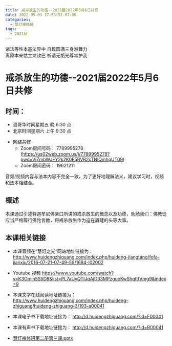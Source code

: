 ```yaml
---
title: 戒杀放生的功德--2021届2022年5月6日共修
date: 2022-05-03 17:53:51-07:00
categories:
  - 慧灯禅修班
tags:
  - 2021届
---
```

诸法等性本基法界中 自现圆满三身游舞力  
离障本来怙主龙钦巴 祈请无垢光尊常护我  

# 戒杀放生的功德--2021届2022年5月6日共修

## 时间：

* 温哥华时间星期五 晚 6:30 点
* 北京时间星期六 上午 9:30 点

- 网络共修
  - Zoom房间号码： 7789995278 (<https://us02web.zoom.us/j/7789995278?pwd=VjZmbWJFY2k2K0E5RVB2cTNIQmhqUT09>)
  - Zoom房间密码： 19621211

音频/视频内容与法本内容不完全一致，为了更好地理解法义，建议学习时，视频和法本相结合。

## 概述

本课通过引述释迦牟尼佛亲口所讲的戒杀放生的概念以及功德，劝勉我们：佛教徒应当严格履行佛陀言教，将戒杀放生作为迫在眉睫的头等大事。

## 本课相关链接

- 本课音频在“慧灯之光“网站地址链接为：
  <http://www.huidengzhiguang.com/index.php/huideng-jiangtang/fofa-jianxiu/2016-07-21-07-49-59/1684-l02002>

- Youtube 视频
  <https://www.youtube.com/watch?v=K3Omih5S5D8&list=PL7aUyQTIJqAjD33MPzguoKwShqtttVmg9&index=9>

- 本课文字在线阅读地址链接为：
  <http://www.huidengzhiguang.com/index.php/huideng-zhiguang/huideng-zhiguang-3/193-a00041>

- 本课电子书下载地址链接为：
  <http://d.huidengzhiguang.com/?id=F00041>

- 本课有声书下载地址链接为：
  <http://d.huidengzhiguang.com/?id=B00041>


- [慧灯禅修班第二册第三课.pptx](https://s3.ca-central-1.wasabisys.com/hddata/f.huidengchanxiu.net/hdv/f/up/慧灯禅修班第二册第三课.pptx)
